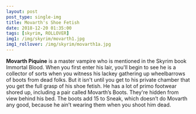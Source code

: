 ```yaml
---
layout: post
post_type: single-img
title: Movarth's Shoe Fetish
date: 2018-12-20 01:35:00
tags: [skyrim, ROLLOVER]
img1: /img/skyrim/movarth1.jpg
img1_rollover: /img/skyrim/movarth1a.jpg
---
```

**Movarth Piquine** is a master vampire who is mentioned in the Skyrim book Immortal Blood. When you first enter his lair, you'll begin to see he is a collector of sorts when you witness his lackey gathering up wheelbarrows of boots from dead folks. But it isn't until you get to his private chamber that you get the full grasp of his shoe fetish. He has a lot of primo footwear shored up, including a pair called Movarth’s Boots. They're hidden from view behind his bed. The boots add 15 to Sneak, which doesn’t do Movarth any good, because he ain’t wearing them when you shoot him dead.
